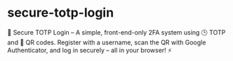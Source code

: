 # secure-totp-login
🔐 Secure TOTP Login – A simple, front-end-only 2FA system using 🕒 TOTP and 📱 QR codes. Register with a username, scan the QR with Google Authenticator, and log in securely – all in your browser! ⚡
